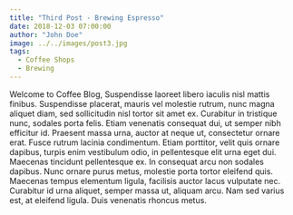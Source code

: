 ```yaml
---
title: "Third Post - Brewing Espresso"
date: 2018-12-03 07:00:00
author: "John Doe"
image: ../../images/post3.jpg
tags:
  - Coffee Shops
  - Brewing
---
```


Welcome to Coffee Blog, Suspendisse laoreet libero iaculis nisl mattis finibus. Suspendisse placerat, mauris vel molestie rutrum, nunc magna aliquet diam, sed sollicitudin nisl tortor sit amet ex. Curabitur in tristique nunc, sodales porta felis. Etiam venenatis consequat dui, ut semper nibh efficitur id. Praesent massa urna, auctor at neque ut, consectetur ornare erat. Fusce rutrum lacinia condimentum. Etiam porttitor, velit quis ornare dapibus, turpis enim vestibulum odio, in pellentesque elit urna eget dui. Maecenas tincidunt pellentesque ex. In consequat arcu non sodales dapibus. Nunc ornare purus metus, molestie porta tortor eleifend quis. Maecenas tempus elementum ligula, facilisis auctor lacus vulputate nec. Curabitur id urna aliquet, semper massa ut, aliquam arcu. Nam sed varius est, at eleifend ligula. Duis venenatis rhoncus metus.
